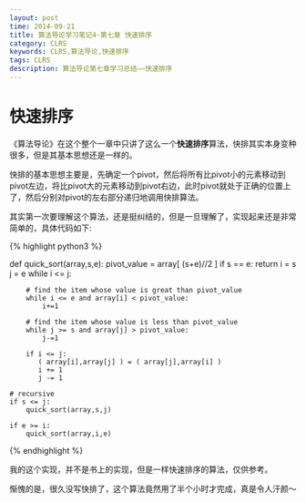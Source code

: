 ```yaml
---
layout: post
time: 2014-09-21
title: 算法导论学习笔记4-第七章 快速排序
category: CLRS
keywords: CLRS,算法导论,快速排序
tags: CLRS
description: 算法导论第七章学习总结——快速排序
---
```


# 快速排序

《算法导论》在这个整个一章中只讲了这么一个**快速排序**算法，快排其实本身变种很多，但是其基本思想还是一样的。

快排的基本思想主要是，先确定一个pivot，然后将所有比pivot小的元素移动到pivot左边，将比pivot大的元素移动到pivot右边，此时pivot就处于正确的位置上了，然后分别对pivot的左右部分递归地调用快排算法。


其实第一次要理解这个算法，还是挺纠结的，但是一旦理解了，实现起来还是非常简单的，具体代码如下:

{% highlight python3 %}

def quick_sort(array,s,e):
    pivot_value = array[ (s+e)//2 ]
    if s == e:
        return 
    i = s
    j = e
    while i <= j:

        # find the item whose value is great than pivot_value
        while i <= e and array[i] < pivot_value:
            i+=1

        # find the item whose value is less than pivot_value
        while j >= s and array[j] > pivot_value:
            j-=1

        if i <= j:
           ( array[i],array[j] ) = ( array[j],array[i] )
           i += 1
           j -= 1

    # recursive
    if s <= j:
        quick_sort(array,s,j)

    if e >= i:
        quick_sort(array,i,e)

{% endhighlight %}


我的这个实现，并不是书上的实现，但是一样快速排序的算法，仅供参考。

惭愧的是，很久没写快排了，这个算法竟然用了半个小时才完成，真是令人汗颜～
